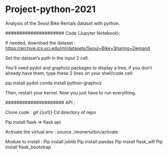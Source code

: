 # Project-python-2021
Analysis of the Seoul Bike Rentals dataset with python.

#####################
Code (Jupyter Notebook):

If needed, download the dataset : https://archive.ics.uci.edu/ml/datasets/Seoul+Bike+Sharing+Demand

Set the dataset’s path in the input 2 cell. 

You’ll need pydot and graphviz packages to display a tree, if you don’t already have them, type these 2 lines on your shell/code cell:

pip install pydot
conda install python-graphviz

Then, restart your kernel.
Now you just have to run everything.

#####################
API :

Clone code : git {{url}} 
Cd directory of repo 

Pip install flask => flask api

Activate the virtual env : source ./monenv/bin/activate

Module to install : 
Pip install joblib
Pip install pandas
Pip install flask_wtf
Pip install flask_bootstrap
